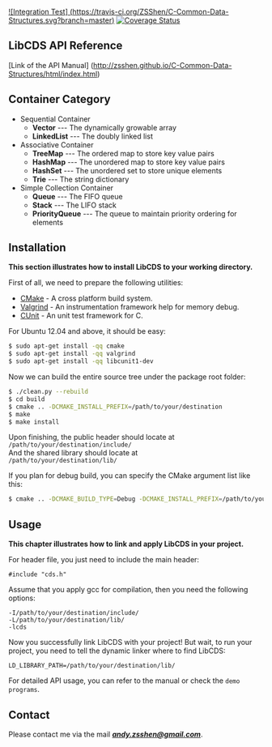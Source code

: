 [![Integration Test] (https://travis-ci.org/ZSShen/C-Common-Data-Structures.svg?branch=master)](https://travis-ci.org/ZSShen/C-Common-Data-Structures) [![Coverage Status](https://coveralls.io/repos/ZSShen/C-Common-Data-Structures/badge.svg?branch=master&service=github)](https://coveralls.io/github/ZSShen/C-Common-Data-Structures?branch=master) 

## **LibCDS API Reference**
[Link of the API Manual] (http://zsshen.github.io/C-Common-Data-Structures/html/index.html)

## **Container Category**
 + Sequential Container
   + **Vector** --- The dynamically growable array
   + **LinkedList** --- The doubly linked list
 + Associative Container
   + **TreeMap** --- The ordered map to store key value pairs
   + **HashMap** --- The unordered map to store key value pairs
   + **HashSet** --- The unordered set to store unique elements
   + **Trie** --- The string dictionary
 + Simple Collection Container
   + **Queue** --- The FIFO queue
   + **Stack** --- The LIFO stack
   + **PriorityQueue** --- The queue to maintain priority ordering for elements

## **Installation**
**This section illustrates how to install LibCDS to your working directory.**

First of all, we need to prepare the following utilities:
+ [CMake] - A cross platform build system.
+ [Valgrind] - An instrumentation framework help for memory debug.
+ [CUnit] - An unit test framework for C.

For Ubuntu 12.04 and above, it should be easy:
``` sh
$ sudo apt-get install -qq cmake
$ sudo apt-get install -qq valgrind
$ sudo apt-get install -qq libcunit1-dev
```
Now we can build the entire source tree under the package root folder:
``` sh
$ ./clean.py --rebuild
$ cd build
$ cmake .. -DCMAKE_INSTALL_PREFIX=/path/to/your/destination
$ make
$ make install
```
Upon finishing, the public header should locate at  
`/path/to/your/destination/include/`  
And the shared library should locate at  
`/path/to/your/destination/lib/`  

If you plan for debug build, you can specify the CMake argument list like this:
``` sh
$ cmake .. -DCMAKE_BUILD_TYPE=Debug -DCMAKE_INSTALL_PREFIX=/path/to/your/destination
```

## **Usage**
**This chapter illustrates how to link and apply LibCDS in your project.**

For header file, you just need to include the main header:
```
#include "cds.h"
```
Assume that you apply gcc for compilation, then you need the following options:
```
-I/path/to/your/destination/include/
-L/path/to/your/destination/lib/
-lcds
```
Now you successfully link LibCDS with your project!
But wait, to run your project, you need to tell the dynamic linker where to find LibCDS:
```
LD_LIBRARY_PATH=/path/to/your/destination/lib/
```
For detailed API usage, you can refer to the manual or check the `demo programs`.


## **Contact**
Please contact me via the mail ***andy.zsshen@gmail.com***.  

[CMake]:http://www.cmake.org/
[Valgrind]:http://valgrind.org/
[CUnit]:http://cunit.sourceforge.net/
